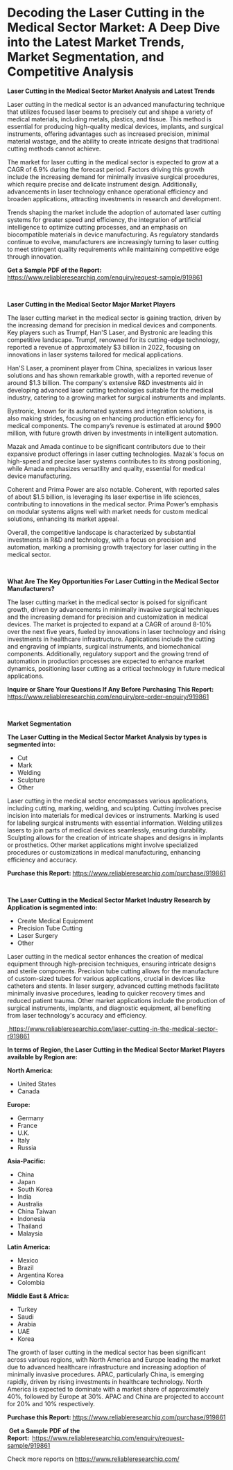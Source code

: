 <p><h1>Decoding the Laser Cutting in the Medical Sector Market: A Deep Dive into the Latest Market Trends, Market Segmentation, and Competitive Analysis</h1></p><p><strong>Laser Cutting in the Medical Sector Market Analysis and Latest Trends</strong></p>
<p><p>Laser cutting in the medical sector is an advanced manufacturing technique that utilizes focused laser beams to precisely cut and shape a variety of medical materials, including metals, plastics, and tissue. This method is essential for producing high-quality medical devices, implants, and surgical instruments, offering advantages such as increased precision, minimal material wastage, and the ability to create intricate designs that traditional cutting methods cannot achieve.</p><p>The market for laser cutting in the medical sector is expected to grow at a CAGR of 6.9% during the forecast period. Factors driving this growth include the increasing demand for minimally invasive surgical procedures, which require precise and delicate instrument design. Additionally, advancements in laser technology enhance operational efficiency and broaden applications, attracting investments in research and development. </p><p>Trends shaping the market include the adoption of automated laser cutting systems for greater speed and efficiency, the integration of artificial intelligence to optimize cutting processes, and an emphasis on biocompatible materials in device manufacturing. As regulatory standards continue to evolve, manufacturers are increasingly turning to laser cutting to meet stringent quality requirements while maintaining competitive edge through innovation.</p></p>
<p><strong>Get a Sample PDF of the Report:&nbsp;</strong> <a href="https://www.reliableresearchiq.com/enquiry/request-sample/919861?utm_campaign=3259&utm_medium=2&utm_source=Github&utm_content=ia&utm_term=07032025&utm_id=laser-cutting-in-the-medical-sector">https://www.reliableresearchiq.com/enquiry/request-sample/919861</a></p>
<p>&nbsp;</p>
<p><strong>Laser Cutting in the Medical Sector Major Market Players</strong></p>
<p><p>The laser cutting market in the medical sector is gaining traction, driven by the increasing demand for precision in medical devices and components. Key players such as Trumpf, Han'S Laser, and Bystronic are leading this competitive landscape. Trumpf, renowned for its cutting-edge technology, reported a revenue of approximately $3 billion in 2022, focusing on innovations in laser systems tailored for medical applications.</p><p>Han'S Laser, a prominent player from China, specializes in various laser solutions and has shown remarkable growth, with a reported revenue of around $1.3 billion. The company's extensive R&D investments aid in developing advanced laser cutting technologies suitable for the medical industry, catering to a growing market for surgical instruments and implants.</p><p>Bystronic, known for its automated systems and integration solutions, is also making strides, focusing on enhancing production efficiency for medical components. The company’s revenue is estimated at around $900 million, with future growth driven by investments in intelligent automation.</p><p>Mazak and Amada continue to be significant contributors due to their expansive product offerings in laser cutting technologies. Mazak's focus on high-speed and precise laser systems contributes to its strong positioning, while Amada emphasizes versatility and quality, essential for medical device manufacturing.</p><p>Coherent and Prima Power are also notable. Coherent, with reported sales of about $1.5 billion, is leveraging its laser expertise in life sciences, contributing to innovations in the medical sector. Prima Power’s emphasis on modular systems aligns well with market needs for custom medical solutions, enhancing its market appeal.</p><p>Overall, the competitive landscape is characterized by substantial investments in R&D and technology, with a focus on precision and automation, marking a promising growth trajectory for laser cutting in the medical sector.</p></p>
<p>&nbsp;</p>
<p><strong>What Are The Key Opportunities For Laser Cutting in the Medical Sector Manufacturers?</strong></p>
<p><p>The laser cutting market in the medical sector is poised for significant growth, driven by advancements in minimally invasive surgical techniques and the increasing demand for precision and customization in medical devices. The market is projected to expand at a CAGR of around 8-10% over the next five years, fueled by innovations in laser technology and rising investments in healthcare infrastructure. Applications include the cutting and engraving of implants, surgical instruments, and biomechanical components. Additionally, regulatory support and the growing trend of automation in production processes are expected to enhance market dynamics, positioning laser cutting as a critical technology in future medical applications.</p></p>
<p><strong>Inquire or Share Your Questions If Any Before Purchasing This Report:</strong> <a href="https://www.reliableresearchiq.com/enquiry/pre-order-enquiry/919861?utm_campaign=3259&utm_medium=2&utm_source=Github&utm_content=ia&utm_term=07032025&utm_id=laser-cutting-in-the-medical-sector">https://www.reliableresearchiq.com/enquiry/pre-order-enquiry/919861</a></p>
<p>&nbsp;</p>
<p><strong>Market Segmentation</strong></p>
<p><strong>The Laser Cutting in the Medical Sector Market Analysis by types is segmented into:</strong></p>
<p><ul><li>Cut</li><li>Mark</li><li>Welding</li><li>Sculpture</li><li>Other</li></ul></p>
<p><p>Laser cutting in the medical sector encompasses various applications, including cutting, marking, welding, and sculpting. Cutting involves precise incision into materials for medical devices or instruments. Marking is used for labeling surgical instruments with essential information. Welding utilizes lasers to join parts of medical devices seamlessly, ensuring durability. Sculpting allows for the creation of intricate shapes and designs in implants or prosthetics. Other market applications might involve specialized procedures or customizations in medical manufacturing, enhancing efficiency and accuracy.</p></p>
<p><strong>Purchase this Report:&nbsp;</strong><a href="https://www.reliableresearchiq.com/purchase/919861?utm_campaign=3259&utm_medium=2&utm_source=Github&utm_content=ia&utm_term=07032025&utm_id=laser-cutting-in-the-medical-sector">https://www.reliableresearchiq.com/purchase/919861</a></p>
<p>&nbsp;</p>
<p><strong>The Laser Cutting in the Medical Sector Market Industry Research by Application is segmented into:</strong></p>
<p><ul><li>Create Medical Equipment</li><li>Precision Tube Cutting</li><li>Laser Surgery</li><li>Other</li></ul></p>
<p><p>Laser cutting in the medical sector enhances the creation of medical equipment through high-precision techniques, ensuring intricate designs and sterile components. Precision tube cutting allows for the manufacture of custom-sized tubes for various applications, crucial in devices like catheters and stents. In laser surgery, advanced cutting methods facilitate minimally invasive procedures, leading to quicker recovery times and reduced patient trauma. Other market applications include the production of surgical instruments, implants, and diagnostic equipment, all benefiting from laser technology's accuracy and efficiency.</p></p>
<p><a href="https://www.reliableresearchiq.com/laser-cutting-in-the-medical-sector-r919861?utm_campaign=3259&utm_medium=2&utm_source=Github&utm_content=ia&utm_term=07032025&utm_id=laser-cutting-in-the-medical-sector">&nbsp;https://www.reliableresearchiq.com/laser-cutting-in-the-medical-sector-r919861</a></p>
<p><strong>In terms of Region, the Laser Cutting in the Medical Sector Market Players available by Region are:</strong></p>
<p>
    <p> <strong> North America: </strong>
        <ul>
            <li>United States</li>
            <li>Canada</li>
        </ul>
        </p> 
    <p> <strong> Europe: </strong>
        <ul>
            <li>Germany</li>
            <li>France</li>
            <li>U.K.</li>
            <li>Italy</li>
            <li>Russia</li>
        </ul>
        </p> 
    <p> <strong> Asia-Pacific: </strong>
        <ul>
            <li>China</li>
            <li>Japan</li>
            <li>South Korea</li>
            <li>India</li>
            <li>Australia</li>
            <li>China Taiwan</li>
            <li>Indonesia</li>
            <li>Thailand</li>
            <li>Malaysia</li>
        </ul>
        </p> 
    <p> <strong> Latin America: </strong>
        <ul>
            <li>Mexico</li>
            <li>Brazil</li>
            <li>Argentina Korea</li>
            <li>Colombia</li>
        </ul>
        </p> 
    <p> <strong> Middle East & Africa: </strong>
        <ul>
            <li>Turkey</li>
            <li>Saudi</li>
            <li>Arabia</li>
            <li>UAE</li>
            <li>Korea</li>
        </ul>
    </p>
    </p>
<p><p>The growth of laser cutting in the medical sector has been significant across various regions, with North America and Europe leading the market due to advanced healthcare infrastructure and increasing adoption of minimally invasive procedures. APAC, particularly China, is emerging rapidly, driven by rising investments in healthcare technology. North America is expected to dominate with a market share of approximately 40%, followed by Europe at 30%. APAC and China are projected to account for 20% and 10% respectively.</p></p>
<p><strong>Purchase this Report: </strong><a href="https://www.reliableresearchiq.com/purchase/919861?utm_campaign=3259&utm_medium=2&utm_source=Github&utm_content=ia&utm_term=07032025&utm_id=laser-cutting-in-the-medical-sector">https://www.reliableresearchiq.com/purchase/919861</a></p>
<p>&nbsp;<strong>Get a Sample PDF of the Report:&nbsp;&nbsp;</strong><a href="https://www.reliableresearchiq.com/enquiry/request-sample/919861?utm_campaign=3259&utm_medium=2&utm_source=Github&utm_content=ia&utm_term=07032025&utm_id=laser-cutting-in-the-medical-sector">https://www.reliableresearchiq.com/enquiry/request-sample/919861</a></p>
<p><strong></strong></p>
<p>Check more reports on <a href="https://www.reliableresearchiq.com/?utm_campaign=3259&utm_medium=2&utm_source=Github&utm_content=ia&utm_term=07032025&utm_id=laser-cutting-in-the-medical-sector">https://www.reliableresearchiq.com/</a></p>